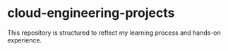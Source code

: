 # cloud-engineering-projects
This repository is structured to reflect my learning process and hands-on experience.
